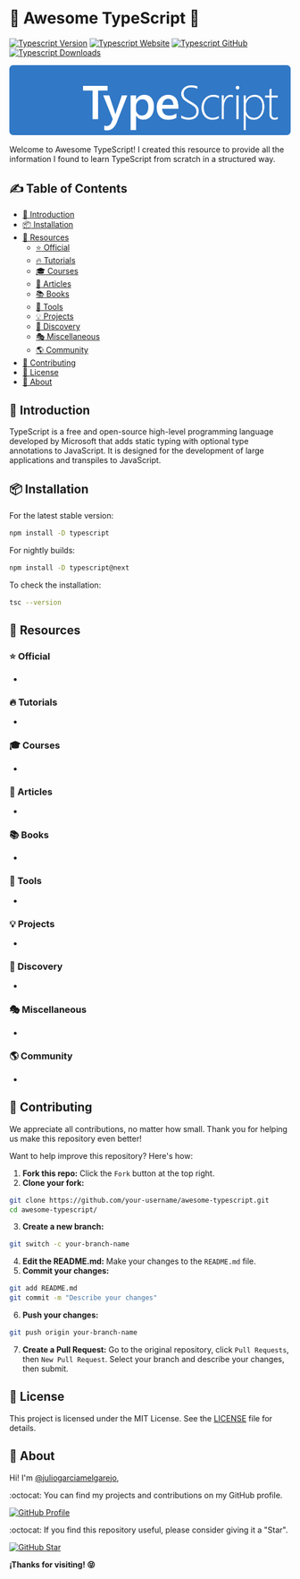 # :star2: Awesome TypeScript :rocket:

[![Typescript Version](https://img.shields.io/npm/v/typescript?color=green&labelColor=black&label=Version)](https://www.npmjs.com/package/typescript)
[![Typescript Website](https://img.shields.io/website?url=https%3A%2F%2Fwww.typescriptlang.org%2F&up_message=Official&label=Website&labelColor=black&up_color=red)](https://www.typescriptlang.org/)
[![Typescript GitHub](https://img.shields.io/website?url=https%3A%2F%2Fgithub.com%2Fmicrosoft%2Ftypescript%2F&up_message=Typescript&up_color=blue&labelColor=black&label=GitHub)](https://github.com/microsoft/typescript/)
[![Typescript Downloads](https://img.shields.io/npm/dw/typescript.svg?color=FFD300&labelColor=black&label=Downloads)](https://www.npmjs.com/package/typescript)

![Typescript Banner](/media/ts-banner.png)

Welcome to Awesome TypeScript! I created this resource to provide all the information I found to learn TypeScript from scratch in a structured way.

## :writing_hand: Table of Contents

- [:rocket: Introduction](#introduction)
- [:package: Installation](#installation)
- [:link: Resources](#resources)
  - [:star: Official](#official)
  - [:fire: Tutorials](#tutorials)
  - [:mortar_board: Courses](#courses)
  - [:memo: Articles](#articles)
  - [:books: Books](#books)
  - [:dart: Tools](#tools)
  - [:bulb: Projects](#projects)
  - [:mag_right: Discovery](#discovery)
  - [:performing_arts: Miscellaneous](#miscellaneous)
  - [:earth_americas: Community](#community)
- [:handshake: Contributing](#contributing)
- [:scroll: License](#license)
- [:sparkling_heart: About](#about)

<a id="Introduction"></a>
## :rocket: Introduction

TypeScript is a free and open-source high-level programming language developed by Microsoft that adds static typing with optional type annotations to JavaScript. It is designed for the development of large applications and transpiles to JavaScript.

<a id="Installation"></a>
## :package: Installation

For the latest stable version:

  ```bash
  npm install -D typescript
  ```

For nightly builds:

  ```bash
  npm install -D typescript@next
  ```

To check the installation:

  ```bash
  tsc --version
  ```

<a id="Resources"></a>
## :link: Resources

<a id="Official"></a>
### :star: Official

-

<a id="Tutorials"></a>
### :fire: Tutorials

-

<a id="Courses"></a>
### :mortar_board: Courses

-

<a id="Articles"></a>
### :memo: Articles

-

<a id="Books"></a>
### :books: Books

-

<a id="Tools"></a>
### :dart: Tools

-

<a id="Projects"></a>
### :bulb: Projects

-

<a id="Discovery"></a>
### :mag_right: Discovery

-

<a id="Miscellaneous"></a>
### :performing_arts: Miscellaneous

-

<a id="Community"></a>
### :earth_americas: Community

-

<a id="Contributing"></a>
## :handshake: Contributing

We appreciate all contributions, no matter how small. Thank you for helping us make this repository even better!

Want to help improve this repository? Here's how:

1. **Fork this repo:** Click the ```Fork``` button at the top right.
2. **Clone your fork:**
  ```bash
  git clone https://github.com/your-username/awesome-typescript.git
  cd awesome-typescript/
  ```
3. **Create a new branch:**
  ```bash
  git switch -c your-branch-name
  ```
4. **Edit the README.md:** Make your changes to the ```README.md``` file.
5. **Commit your changes:**
  ```bash
  git add README.md
  git commit -m "Describe your changes"
  ```
6. **Push your changes:**
  ```bash
  git push origin your-branch-name
  ```
7. **Create a Pull Request:** Go to the original repository, click ```Pull Requests```, then ```New Pull Request```. Select your branch and describe your changes, then submit.

<a id="License"></a>
## :scroll: License

This project is licensed under the MIT License. See the [LICENSE](./LICENSE.txt) file for details.

<a id="About"></a>
## :sparkling_heart: About

Hi! I'm [@juliogarciamelgarejo](https://github.com/juliogarciamelgarejo/README.txt), 

:octocat: You can find my projects and contributions on my GitHub profile.

[![GitHub Profile](https://img.shields.io/badge/GitHub-VISIT_PROFILE-14a1f6?style=for-the-badge&logo=github&logoColor=white&labelColor=black)](https://github.com/juliogarciamelgarejo)

:octocat: If you find this repository useful, please consider giving it a "Star".

[![GitHub Star](https://img.shields.io/badge/GitHub-Give_a_Star-yellow?style=for-the-badge&logo=github&logoColor=white&labelColor=black)](https://github.com/juliogarciamelgarejo/learn-typescript/stargazers)

**¡Thanks for visiting! :stuck_out_tongue_closed_eyes:**
